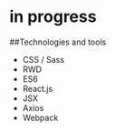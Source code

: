 # in progress


##Technologies and tools

* CSS / Sass
* RWD
* ES6
* React.js
* JSX
* Axios
* Webpack
